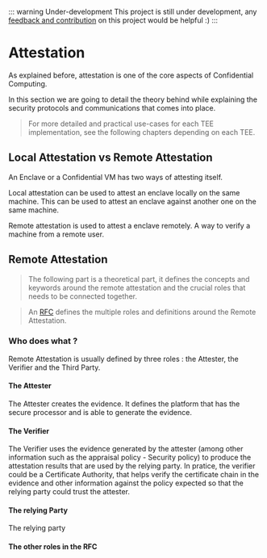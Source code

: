 ::: warning Under-development 
This project is still under development, any [feedback and contribution](https://github.com/cybertechnica/confidential-computing-guide/issues) on this project would be helpful :)
:::
# Attestation

As explained before, attestation is one of the core aspects of Confidential Computing. 

In this section we are going to detail the theory behind while explaining the security protocols and communications that comes into place. 

> For more detailed and practical use-cases for each TEE implementation, see the following chapters depending on each TEE. 

## Local Attestation vs Remote Attestation

An Enclave or a Confidential VM has two ways of attesting itself. 

Local attestation can be used to attest an enclave locally on the same machine. This can be used to attest an enclave against another one on the same machine.  

Remote attestation is used to attest a enclave remotely. A way to verify a machine from a remote user. 


## Remote Attestation 

> The following part is a theoretical part, it defines the concepts and keywords around the remote attestation and the crucial roles that needs to be connected together. 

> An [RFC](https://www.rfc-editor.org/rfc/rfc9334.html) defines the multiple roles and definitions around the Remote Attestation. 

### Who does what ? 

Remote Attestation is usually defined by three roles : the Attester, the Verifier and the Third Party. 

#### The Attester 
The Attester creates the evidence. It defines the platform that has the secure processor and is able to generate the evidence. 


#### The Verifier

The Verifier uses the evidence generated by the attester (among other information such as the appraisal policy - Security policy) to produce the attestation results that are used by the relying party. In pratice, the verifier could be a Certificate Authority, that helps verify the certificate chain in the evidence and other information against the policy expected so that the relying party could trust the attester.


#### The relying Party 

The relying party 

#### The other roles in the RFC

<!-- ## Types of remote Attestation implementations -->

